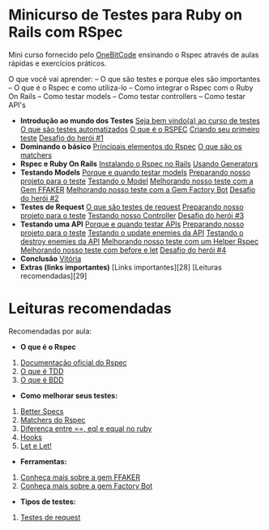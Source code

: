 # Minicurso de Testes para Ruby on Rails com RSpec

Mini curso fornecido pelo [OneBitCode][site] ensinando o Rspec através de aulas rápidas e exercícios práticos.

O que você vai aprender:
– O que são testes e porque eles são importantes
– O que é o Rspec e como utiliza-lo
– Como integrar o Rspec com o Ruby On Rails
– Como testar models
– Como testar controllers
– Como testar API's

- **Introdução ao mundo dos Testes**
  [Seja bem vindo(a) ao curso de testes][1]
  [O que são testes automatizados][2]
  [O que é o RSPEC][3]
  [Criando seu primeiro teste][4]
  [Desafio do herói #1][5]
- **Dominando o básico**
  [Principais elementos do Rspec][6]
  [O que são os matchers][7]
- **Rspec e Ruby On Rails**
  [Instalando o Rspec no Rails][8]
  [Usando Generators][9]
- **Testando Models**
  [Porque e quando testar models][10]
  [Preparando nosso projeto para o teste][11]
  [Testando o Model][12]
  [Melhorando nosso teste com a Gem FFAKER][13]
  [Melhorando nosso teste com a Gem Factory Bot][15]
  [Desafio do herói #2][15]
- **Testes de Request**
  [O que são testes de request][16]
  [Preparando nosso projeto para o teste][17]
  [Testando nosso Controller][18]
  [Desafio do herói #3][19]
- **Testando uma API**
  [Porque e quando testar APIs][20]
  [Preparando nosso projeto para o teste][21]
  [Testando o update enemies da API][22]
  [Testando o destroy enemies da API][23]
  [Melhorando nosso teste com um Helper Rspec][24]
  [Melhorando nosso teste com before e let][25]
  [Desafio do herói #4][26]
- **Conclusão**
  [Vitória][27]
- **Extras (links importantes)**
  [Links importantes][28]
  [Leituras recomendadas][29]


# Leituras recomendadas

Recomendadas por aula:

- **O que é o Rspec**

1. [Documentação oficial do Rspec]([https://relishapp.com/rspec/docs/gettingstarted](https://relishapp.com/rspec/docs/gettingstarted))
2. [O que é TDD]([https://pt.wikipedia.org/wiki/Test_Driven_Development](https://pt.wikipedia.org/wiki/Test_Driven_Development))
3. [O que é BDD]([https://pt.wikipedia.org/wiki/Behavior_Driven_Development](https://pt.wikipedia.org/wiki/Behavior_Driven_Development))

- **Como melhorar seus testes:**

1. [Better Specs]([http://www.betterspecs.org/](http://www.betterspecs.org/))
2. [Matchers do Rspec]([https://www.rubydoc.info/gems/rspec-expectations/frames#Equivalence](https://www.rubydoc.info/gems/rspec-expectations/frames#Equivalence))
3. [Diferença entre ==, eql e equal no ruby]([http://ruby-doc.org/core-2.6.1/Object.html#method-i-eql-3F](http://ruby-doc.org/core-2.6.1/Object.html#method-i-eql-3F))
4. [Hooks]([https://relishapp.com/rspec/rspec-core/v/2-2/docs/hooks/before-and-after-hooks](https://relishapp.com/rspec/rspec-core/v/2-2/docs/hooks/before-and-after-hooks))
5. [Let e Let!]([https://dzone.com/articles/rspec-let-vs-before](https://dzone.com/articles/rspec-let-vs-before))

- **Ferramentas:**

1. [Conheça mais sobre a gem FFAKER]([https://github.com/ffaker/ffaker/blob/master/REFERENCE.md#ffakerlorem](https://github.com/ffaker/ffaker/blob/master/REFERENCE.md#ffakerlorem))
2. [Conheça mais sobre a gem Factory Bot]([https://www.rubydoc.info/gems/factory_bot/file/GETTING_STARTED.md](https://www.rubydoc.info/gems/factory_bot/file/GETTING_STARTED.md))

- **Tipos de testes:**

1. [Testes de request]([https://relishapp.com/rspec/rspec-rails/docs/request-specs/request-spec](https://relishapp.com/rspec/rspec-rails/docs/request-specs/request-spec))


[1]: https://youtu.be/eb2VaG9bfSE
[2]: https://youtu.be/HUsDskKp8V0
[3]: https://youtu.be/RhbDeNXbBc0
[4]: https://youtu.be/_h4jszFYkq4
[5]: https://youtu.be/hC2XVkIs9wU
[6]: https://youtu.be/rzXSenE4mnI
[7]: https://youtu.be/R0v55Fk5v4g
[8]: https://youtu.be/POLPbl0I2do
[9]: https://youtu.be/XlErGZCBphc
[10]: https://youtu.be/4lMEVN3EHqI
[11]: https://youtu.be/BYs-n25Vxec
[12]: https://youtu.be/bXiPHnyDDbk
[13]: https://youtu.be/HaALLiApf7Y
[14]: https://youtu.be/Ooet1wbnYXs
[15]: https://youtu.be/xFVpvsSKODk
[16]: https://youtu.be/I1ucIISWkZs
[17]: https://youtu.be/QTTArSDr9Tg
[18]: https://youtu.be/yO2jiONPqiU
[19]: https://youtu.be/7ntJltTpxsA
[20]: https://youtu.be/bkbOMarO6Zs
[21]: https://youtu.be/j-qTW4vXZjs
[22]: https://youtu.be/PBG0DeYVulk
[23]: https://youtu.be/DoJr6CHhk4U
[24]: https://youtu.be/TLQClfQWc-U
[25]: https://youtu.be/AfP12oZdsjU
[26]: https://youtu.be/q2JkdWcqs0Y
[27]: https://youtu.be/myvC2zUCiFc
[site]: https://onebitcode.com/course/minicurso-de-testes/
